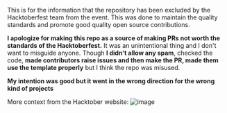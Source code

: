 This is for the information that the repository has been excluded by the Hacktoberfest team from the event. This was done to maintain the quality standards and promote good quality open source contributions. 

**I apologize for making this repo as a source of making PRs not worth the standards of the Hacktoberfest.** It was an unintentional thing and I don't want to misguide anyone. Though **I didn't allow any spam**, checked the code, **made contributors raise issues and then make the PR, made them use the template properly** but I think the repo was misused. 

**My intention was good but it went in the wrong direction for the wrong kind of projects** 

More context from the Hacktober website:
![image](https://user-images.githubusercontent.com/43691873/135965000-a3019b12-c089-4a61-bae3-81f915ec39a5.png)
